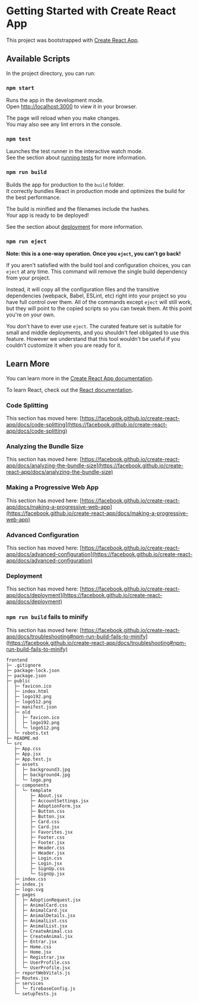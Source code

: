 # Getting Started with Create React App

This project was bootstrapped with [Create React App](https://github.com/facebook/create-react-app).

## Available Scripts

In the project directory, you can run:

### `npm start`

Runs the app in the development mode.\
Open [http://localhost:3000](http://localhost:3000) to view it in your browser.

The page will reload when you make changes.\
You may also see any lint errors in the console.

### `npm test`

Launches the test runner in the interactive watch mode.\
See the section about [running tests](https://facebook.github.io/create-react-app/docs/running-tests) for more information.

### `npm run build`

Builds the app for production to the `build` folder.\
It correctly bundles React in production mode and optimizes the build for the best performance.

The build is minified and the filenames include the hashes.\
Your app is ready to be deployed!

See the section about [deployment](https://facebook.github.io/create-react-app/docs/deployment) for more information.

### `npm run eject`

**Note: this is a one-way operation. Once you `eject`, you can't go back!**

If you aren't satisfied with the build tool and configuration choices, you can `eject` at any time. This command will remove the single build dependency from your project.

Instead, it will copy all the configuration files and the transitive dependencies (webpack, Babel, ESLint, etc) right into your project so you have full control over them. All of the commands except `eject` will still work, but they will point to the copied scripts so you can tweak them. At this point you're on your own.

You don't have to ever use `eject`. The curated feature set is suitable for small and middle deployments, and you shouldn't feel obligated to use this feature. However we understand that this tool wouldn't be useful if you couldn't customize it when you are ready for it.

## Learn More

You can learn more in the [Create React App documentation](https://facebook.github.io/create-react-app/docs/getting-started).

To learn React, check out the [React documentation](https://reactjs.org/).

### Code Splitting

This section has moved here: [https://facebook.github.io/create-react-app/docs/code-splitting](https://facebook.github.io/create-react-app/docs/code-splitting)

### Analyzing the Bundle Size

This section has moved here: [https://facebook.github.io/create-react-app/docs/analyzing-the-bundle-size](https://facebook.github.io/create-react-app/docs/analyzing-the-bundle-size)

### Making a Progressive Web App

This section has moved here: [https://facebook.github.io/create-react-app/docs/making-a-progressive-web-app](https://facebook.github.io/create-react-app/docs/making-a-progressive-web-app)

### Advanced Configuration

This section has moved here: [https://facebook.github.io/create-react-app/docs/advanced-configuration](https://facebook.github.io/create-react-app/docs/advanced-configuration)

### Deployment

This section has moved here: [https://facebook.github.io/create-react-app/docs/deployment](https://facebook.github.io/create-react-app/docs/deployment)

### `npm run build` fails to minify

This section has moved here: [https://facebook.github.io/create-react-app/docs/troubleshooting#npm-run-build-fails-to-minify](https://facebook.github.io/create-react-app/docs/troubleshooting#npm-run-build-fails-to-minify)

```
frontend
├─ .gitignore
├─ package-lock.json
├─ package.json
├─ public
│  ├─ favicon.ico
│  ├─ index.html
│  ├─ logo192.png
│  ├─ logo512.png
│  ├─ manifest.json
│  ├─ old
│  │  ├─ favicon.ico
│  │  ├─ logo192.png
│  │  └─ logo512.png
│  └─ robots.txt
├─ README.md
└─ src
   ├─ App.css
   ├─ App.jsx
   ├─ App.test.js
   ├─ assets
   │  ├─ background3.jpg
   │  ├─ background4.jpg
   │  └─ logo.png
   ├─ components
   │  └─ template
   │     ├─ About.jsx
   │     ├─ AccountSettings.jsx
   │     ├─ AdoptionForm.jsx
   │     ├─ Button.css
   │     ├─ Button.jsx
   │     ├─ Card.css
   │     ├─ Card.jsx
   │     ├─ Favorites.jsx
   │     ├─ Footer.css
   │     ├─ Footer.jsx
   │     ├─ Header.css
   │     ├─ Header.jsx
   │     ├─ Login.css
   │     ├─ Login.jsx
   │     ├─ SignUp.css
   │     └─ SignUp.jsx
   ├─ index.css
   ├─ index.js
   ├─ logo.svg
   ├─ pages
   │  ├─ AdoptionRequest.jsx
   │  ├─ AnimalCard.css
   │  ├─ AnimalCard.jsx
   │  ├─ AnimalDetails.jsx
   │  ├─ AnimalList.css
   │  ├─ AnimalList.jsx
   │  ├─ CreateAnimal.css
   │  ├─ CreateAnimal.jsx
   │  ├─ Entrar.jsx
   │  ├─ Home.css
   │  ├─ Home.jsx
   │  ├─ Registrar.jsx
   │  ├─ UserProfile.css
   │  └─ UserProfile.jsx
   ├─ reportWebVitals.js
   ├─ Routes.jsx
   ├─ services
   │  └─ firebaseConfig.js
   └─ setupTests.js

```